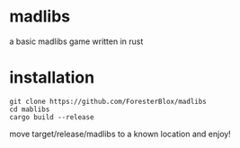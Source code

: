<h1 href="https://www.youtube.com/watch?v=dQw4w9WgXcQ" class="glow">madlibs</h1>

a basic madlibs game written in rust

<h1 href="https://www.youtube.com/watch?v=dQw4w9WgXcQ" class="glow">installation</h1>

```
git clone https://github.com/ForesterBlox/madlibs
cd mablibs
cargo build --release
```

move target/release/madlibs to a known location and enjoy!